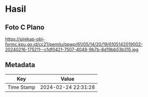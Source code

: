 # Hasil

## Foto C Plano

https://sirekap-obj-formc.kpu.go.id/cc21/pemilu/ppwp/61/05/14/20/19/6105142019002-20240216-175211--c1df0421-7507-4048-9b7b-6d19bb53b315.jpg


## Metadata

| Key        | Value               |
| ---------- | ------------------- |
| Time Stamp | 2024-02-24 22:31:28 |




